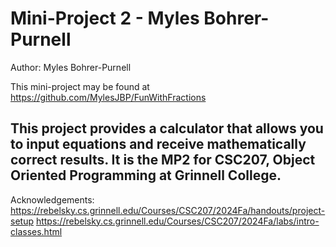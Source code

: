 # Mini-Project 2 - Myles Bohrer-Purnell

Author: Myles Bohrer-Purnell

This mini-project may be found at https://github.com/MylesJBP/FunWithFractions

This project provides a calculator that allows you to input equations and receive mathematically correct results. It is the MP2 for CSC207, Object Oriented Programming at Grinnell College.
-------------------------------------------------------------------

Acknowledgements:
https://rebelsky.cs.grinnell.edu/Courses/CSC207/2024Fa/handouts/project-setup
https://rebelsky.cs.grinnell.edu/Courses/CSC207/2024Fa/labs/intro-classes.html
